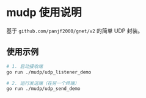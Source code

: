 # mudp 使用说明

基于 `github.com/panjf2000/gnet/v2` 的简单 UDP 封装。

## 使用示例

```bash
# 1. 启动接收端
go run ./mudp/udp_listener_demo

# 2. 运行发送端（在另一个终端）
go run ./mudp/udp_send_demo

```
